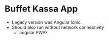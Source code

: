 # Buffet Kassa App

- Legacy version was Angular Ionic
- Should also run without network connectivity
  - angular PWA?

